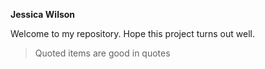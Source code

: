**Jessica Wilson** 

Welcome to my repository. Hope this project turns out well.

>Quoted items are good
>in quotes

